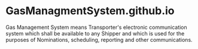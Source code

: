 # GasManagmentSystem.github.io
Gas Management System means Transporter's electronic communication system which shall be available to any Shipper and which is used for the purposes of Nominations, scheduling, reporting and other communications.
